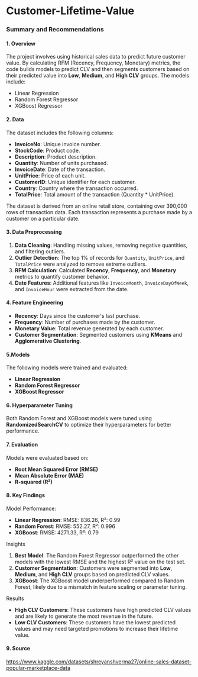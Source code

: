 # Customer-Lifetime-Value

### Summary and Recommendations

#### 1. Overview

The project involves using historical sales data to predict future customer value. By calculating RFM (Recency, Frequency, Monetary) metrics, the code builds models to predict CLV and then segments customers based on their predicted value into **Low**, **Medium**, and **High CLV** groups. The models include:

- Linear Regression
- Random Forest Regressor
- XGBoost Regressor

#### 2. Data

The dataset includes the following columns:

- **InvoiceNo**: Unique invoice number.
- **StockCode**: Product code.
- **Description**: Product description.
- **Quantity**: Number of units purchased.
- **InvoiceDate**: Date of the transaction.
- **UnitPrice**: Price of each unit.
- **CustomerID**: Unique identifier for each customer.
- **Country**: Country where the transaction occurred.
- **TotalPrice**: Total amount of the transaction (Quantity * UnitPrice).

The dataset is derived from an online retail store, containing over 390,000 rows of transaction data. Each transaction represents a purchase made by a customer on a particular date.

#### 3. Data Preprocessing

1. **Data Cleaning**: Handling missing values, removing negative quantities, and filtering outliers.
2. **Outlier Detection**: The top 1% of records for `Quantity`, `UnitPrice`, and `TotalPrice` were analyzed to remove extreme outliers.
3. **RFM Calculation**: Calculated **Recency**, **Frequency**, and **Monetary** metrics to quantify customer behavior.
4. **Date Features**: Additional features like `InvoiceMonth`, `InvoiceDayOfWeek`, and `InvoiceHour` were extracted from the date.

#### 4. Feature Engineering

- **Recency**: Days since the customer's last purchase.
- **Frequency**: Number of purchases made by the customer.
- **Monetary Value**: Total revenue generated by each customer.
- **Customer Segmentation**: Segmented customers using **KMeans** and **Agglomerative Clustering**.

#### 5.Models

The following models were trained and evaluated:

- **Linear Regression**
- **Random Forest Regressor**
- **XGBoost Regressor**

#### 6. Hyperparameter Tuning

Both Random Forest and XGBoost models were tuned using **RandomizedSearchCV** to optimize their hyperparameters for better performance.

#### 7. Evaluation

Models were evaluated based on:

- **Root Mean Squared Error (RMSE)**
- **Mean Absolute Error (MAE)**
- **R-squared (R²)**

#### 8. Key Findings
      
Model Performance:

- **Linear Regression**: RMSE: 836.26, R²: 0.99
- **Random Forest**: RMSE: 552.27, R²: 0.996
- **XGBoost**: RMSE: 4271.33, R²: 0.79

Insights

1. **Best Model**: The Random Forest Regressor outperformed the other models with the lowest RMSE and the highest R² value on the test set.
2. **Customer Segmentation**: Customers were segmented into **Low**, **Medium**, and **High CLV** groups based on predicted CLV values.
3. **XGBoost**: The XGBoost model underperformed compared to Random Forest, likely due to a mismatch in feature scaling or parameter tuning.

Results

- **High CLV Customers**: These customers have high predicted CLV values and are likely to generate the most revenue in the future.
- **Low CLV Customers**: These customers have the lowest predicted values and may need targeted promotions to increase their lifetime value.

#### 9. Source

https://www.kaggle.com/datasets/shreyanshverma27/online-sales-dataset-popular-marketplace-data
